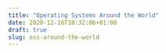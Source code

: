```yaml
---
title: "Operating Systems Around the World"
date: 2020-12-16T18:32:06+01:00
draft: true
slug: oss-around-the-world
---
```


